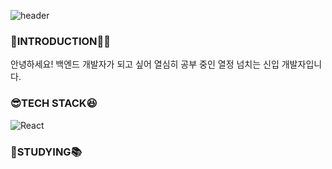 ![header](https://capsule-render.vercel.app/api?type=venom&text=welcome%20to%20my%20world!&color=auto)

### 🤗INTRODUCTION🧚‍♀️
안녕하세요! 백엔드 개발자가 되고 싶어 열심히 공부 중인 열정 넘치는 신입 개발자입니다.

### 😎TECH STACK😆
![React](https://img.shields.io/badge/React-61DAFB?style=flat&logo=React&logoColor=white)

### 📖STUDYING📚

